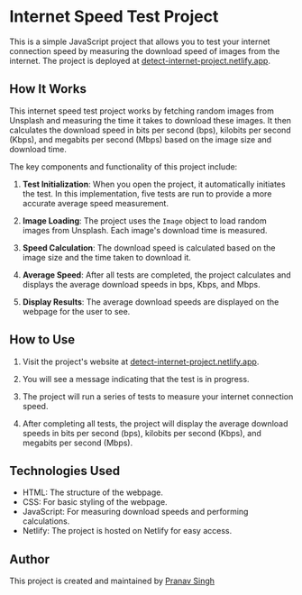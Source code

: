 # Internet Speed Test Project

This is a simple JavaScript project that allows you to test your internet connection speed by measuring the download speed of images from the internet. The project is deployed at [detect-internet-project.netlify.app](https://detect-internet-project.netlify.app).

## How It Works

This internet speed test project works by fetching random images from Unsplash and measuring the time it takes to download these images. It then calculates the download speed in bits per second (bps), kilobits per second (Kbps), and megabits per second (Mbps) based on the image size and download time.

The key components and functionality of this project include:

1. **Test Initialization**: When you open the project, it automatically initiates the test. In this implementation, five tests are run to provide a more accurate average speed measurement.

2. **Image Loading**: The project uses the `Image` object to load random images from Unsplash. Each image's download time is measured.

3. **Speed Calculation**: The download speed is calculated based on the image size and the time taken to download it.

4. **Average Speed**: After all tests are completed, the project calculates and displays the average download speeds in bps, Kbps, and Mbps.

5. **Display Results**: The average download speeds are displayed on the webpage for the user to see.

## How to Use

1. Visit the project's website at [detect-internet-project.netlify.app](https://detect-internet-project.netlify.app).

2. You will see a message indicating that the test is in progress.

3. The project will run a series of tests to measure your internet connection speed.

4. After completing all tests, the project will display the average download speeds in bits per second (bps), kilobits per second (Kbps), and megabits per second (Mbps).

## Technologies Used

- HTML: The structure of the webpage.
- CSS: For basic styling of the webpage.
- JavaScript: For measuring download speeds and performing calculations.
- Netlify: The project is hosted on Netlify for easy access.

## Author

This project is created and maintained by [Pranav Singh](https://github.com/PranavSingh31)

